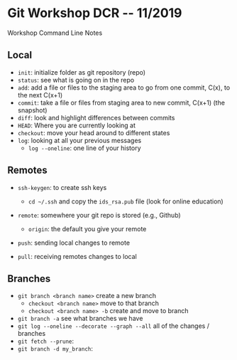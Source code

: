# Git Workshop DCR -- 11/2019

Workshop Command Line Notes 

## Local

- `init`: initialize folder as git repository (repo)
- `status`: see what is going on in the repo
- `add`: add a file or files to the staging area to go from one commit, C(x), to the next C(x+1)
- `commit`: take a file or files from staging area to new commit, C(x+1) (the snapshot)
- `diff`: look and highlight differences between commits
- `HEAD`: Where you are currently looking at
- `checkout`: move your head around to different states
- `log`: looking at all your previous messages
  - `log --oneline`: one line of your history

## Remotes

- `ssh-keygen`: to create ssh keys
  - `cd ~/.ssh` and copy the `ids_rsa.pub` file (look for online education)
  
- `remote`: somewhere your git repo is stored (e.g., Github)
  - `origin`: the default you give your remote
- `push`: sending local changes to remote
- `pull`: receiving remotes changes to local
  
## Branches

- `git branch <branch name>` create a new branch
  - `checkout <branch name>` move to that branch
  - `checkout <branch name> -b` create and move to branch
- `git branch -a` see what branches we have
- `git log --oneline --decorate --graph --all` all of the changes / branches
- `git fetch --prune`:
- `git branch -d my_branch`:


